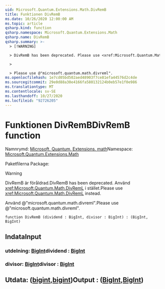 ```yaml
---
uid: Microsoft.Quantum.Extensions.Math.DivRemB
title: Funktionen DivRemB
ms.date: 10/26/2020 12:00:00 AM
ms.topic: article
qsharp.kind: function
qsharp.namespace: Microsoft.Quantum.Extensions.Math
qsharp.name: DivRemB
qsharp.summary: >-
  > [!WARNING]

  > DivRemB has been deprecated. Please use <xref:Microsoft.Quantum.Math.DivRemL> instead.

  >

  > Please use @"microsoft.quantum.math.divreml".
ms.openlocfilehash: 1e7cd05bd502aed48903f7ce81efa44576d2c4de
ms.sourcegitcommit: 29e0d88a30e4166fa580132124b0eb57e1f0e986
ms.translationtype: MT
ms.contentlocale: sv-SE
ms.lasthandoff: 10/27/2020
ms.locfileid: "92726205"
---
```

# <a name="divremb-function"></a><span data-ttu-id="b5b18-102">Funktionen DivRemB</span><span class="sxs-lookup"><span data-stu-id="b5b18-102">DivRemB function</span></span>

<span data-ttu-id="b5b18-103">Namnrymd: [Microsoft. Quantum. Extensions. math](xref:Microsoft.Quantum.Extensions.Math)</span><span class="sxs-lookup"><span data-stu-id="b5b18-103">Namespace: [Microsoft.Quantum.Extensions.Math](xref:Microsoft.Quantum.Extensions.Math)</span></span>

<span data-ttu-id="b5b18-104">Paketfilerna [](https://nuget.org/packages/)</span><span class="sxs-lookup"><span data-stu-id="b5b18-104">Package: [](https://nuget.org/packages/)</span></span>


> [!WARNING]
> <span data-ttu-id="b5b18-105">DivRemB är föråldrad.</span><span class="sxs-lookup"><span data-stu-id="b5b18-105">DivRemB has been deprecated.</span></span> <span data-ttu-id="b5b18-106">Använd <xref:Microsoft.Quantum.Math.DivRemL> i stället.</span><span class="sxs-lookup"><span data-stu-id="b5b18-106">Please use <xref:Microsoft.Quantum.Math.DivRemL> instead.</span></span>
>
> <span data-ttu-id="b5b18-107">Använd @"microsoft.quantum.math.divreml".</span><span class="sxs-lookup"><span data-stu-id="b5b18-107">Please use @"microsoft.quantum.math.divreml".</span></span>



```qsharp
function DivRemB (dividend : BigInt, divisor : BigInt) : (BigInt, BigInt)
```


## <a name="input"></a><span data-ttu-id="b5b18-108">Indata</span><span class="sxs-lookup"><span data-stu-id="b5b18-108">Input</span></span>

### <a name="dividend--bigint"></a><span data-ttu-id="b5b18-109">utdelning: [BigInt](xref:microsoft.quantum.lang-ref.bigint)</span><span class="sxs-lookup"><span data-stu-id="b5b18-109">dividend : [BigInt](xref:microsoft.quantum.lang-ref.bigint)</span></span>




### <a name="divisor--bigint"></a><span data-ttu-id="b5b18-110">divisor: [BigInt](xref:microsoft.quantum.lang-ref.bigint)</span><span class="sxs-lookup"><span data-stu-id="b5b18-110">divisor : [BigInt](xref:microsoft.quantum.lang-ref.bigint)</span></span>





## <a name="output--bigintbigint"></a><span data-ttu-id="b5b18-111">Utdata: ([bigint](xref:microsoft.quantum.lang-ref.bigint),[bigint](xref:microsoft.quantum.lang-ref.bigint))</span><span class="sxs-lookup"><span data-stu-id="b5b18-111">Output : ([BigInt](xref:microsoft.quantum.lang-ref.bigint),[BigInt](xref:microsoft.quantum.lang-ref.bigint))</span></span>


